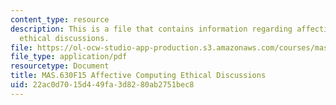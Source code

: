 ```yaml
---
content_type: resource
description: This is a file that contains information regarding affective computing
  ethical discussions.
file: https://ol-ocw-studio-app-production.s3.amazonaws.com/courses/mas-630-affective-computing-fall-2015/22ac0d7015d449fa3d8280ab2751bec8_MITMAS_630F15_Ethical.pdf
file_type: application/pdf
resourcetype: Document
title: MAS.630F15 Affective Computing Ethical Discussions
uid: 22ac0d70-15d4-49fa-3d82-80ab2751bec8
---
```

